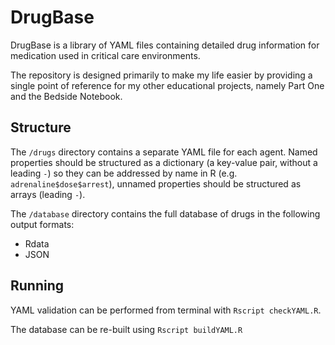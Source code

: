 # DrugBase

DrugBase is a library of YAML files containing detailed drug information for medication used in critical care environments.

The repository is designed primarily to make my life easier by providing a single point of reference for my other educational projects, namely Part One and the Bedside Notebook.


## Structure

The `/drugs` directory contains a separate YAML file for each agent. Named properties should be structured as a dictionary (a key-value pair, without a leading `-`) so they can be addressed by name in R (e.g. `adrenaline$dose$arrest`), unnamed properties should be structured as arrays (leading `-`).

The `/database` directory contains the full database of drugs in the following output formats:

* Rdata
* JSON

## Running

YAML validation can be performed from terminal with `Rscript checkYAML.R`.

The database can be re-built using `Rscript buildYAML.R`